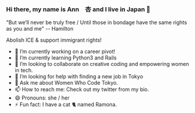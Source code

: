 ### Hi there, my name is Ann　杏  and I live in Japan 👋

"But we’ll never be truly free / Until those in bondage have the same rights as you and me" -- Hamilton

Abolish ICE & support immigrant rights!

- 🔭 I’m currently working on a career pivot!
- 🌱 I’m currently learning Python3 and Rails
- 👯 I’m looking to collaborate on creative coding and empowering women in tech.
- 🤔 I’m looking for help with finding a new job in Tokyo
- 💬 Ask me about Women Who Code Tokyo.
- 📫 How to reach me: Check out my twitter from my bio.
- 😄 Pronouns: she / her
- ⚡ Fun fact: I have a cat 🐈 named Ramona.

